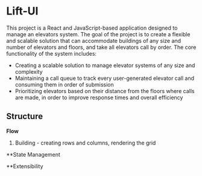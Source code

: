 # Lift-UI
This project is a React and JavaScript-based application designed to manage an elevators system. The goal of the project is to create a flexible and scalable solution that can accommodate buildings of any size and number of elevators and floors, and take all elevators call by order. The core functionality of the system includes:

- Creating a scalable solution to manage elevator systems of any size and complexity
- Maintaining a call queue to track every user-generated elevator call and consuming them in order of submission
- Prioritizing elevators based on their distance from the floors where calls are made, in order to improve response times and overall efficiency
## Structure

**Flow**
1. Building - creating rows and columns, rendering the grid

**State Management

**Extensibility

